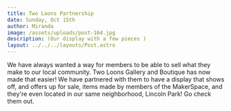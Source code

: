 ```yaml
---
title: Two Loons Partnership
date: Sunday, Oct 15th
author: Miranda
image: /assets/uploads/post-164.jpg
description: (Our display with a few pieces )
layout: ../../../layouts/Post.astro
---
```


We have always wanted a way for members to be able to sell what they make to our local community. Two Loons Gallery and Boutique has now made that easier! We have partnered with them to have a display that shows off, and offers up for sale, items made by members of the MakerSpace, and they're even located in our same neighborhood, Lincoln Park! Go check them out.
